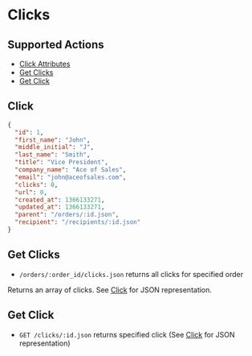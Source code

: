 # Clicks

## Supported Actions

* [Click Attributes](#click)
* [Get Clicks](#get-clicks)
* [Get Click](#get-click)

## Click

```json
{
  "id": 1,
  "first_name": "John",
  "middle_initial": "J",
  "last_name": "Smith",
  "title": "Vice President",
  "company_name": "Ace of Sales",
  "email": "john@aceofsales.com",
  "clicks": 0,
  "url": 0,
  "created_at": 1366133271,
  "updated_at": 1366133271,
  "parent": "/orders/:id.json",
  "recipient": "/recipients/:id.json"
}
```

## Get Clicks

* ```/orders/:order_id/clicks.json``` returns all clicks for specified order

Returns an array of clicks. See [Click](#click) for JSON representation.

## Get Click

* ```GET /clicks/:id.json``` returns specified click (See [Click](#click) for JSON representation)

